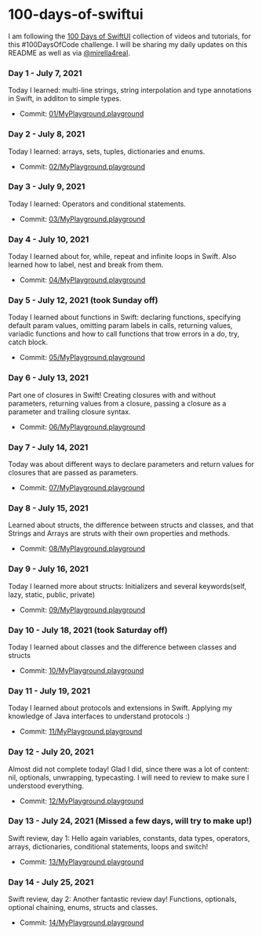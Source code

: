# 100-days-of-swiftui

I am following the [100 Days of SwiftUI](https://www.hackingwithswift.com/100/swiftui) collection of videos and tutorials, for this #100DaysOfCode challenge. I will be sharing my daily updates on this README as well as via [@mirella4real](https://twitter.com/mirella4real).

### Day 1 - July 7, 2021
Today I learned: multi-line strings, string interpolation and type annotations in Swift, in additon to simple types.
* Commit: [01/MyPlayground.playground](https://github.com/mirella4real/100-days-of-swiftui/tree/main/01/MyPlayground.playground)

### Day 2 - July 8, 2021
Today I learned: arrays, sets, tuples, dictionaries and enums.
* Commit: [02/MyPlayground.playground](https://github.com/mirella4real/100-days-of-swiftui/tree/main/02/MyPlayground.playground)

### Day 3 - July 9, 2021
Today I learned: Operators and conditional statements.
* Commit: [03/MyPlayground.playground](https://github.com/mirella4real/100-days-of-swiftui/tree/main/03/MyPlayground.playground)

### Day 4 - July 10, 2021
Today I learned about for, while, repeat and infinite loops in Swift. Also learned how to label, nest and break from them. 
* Commit: [04/MyPlayground.playground](https://github.com/mirella4real/100-days-of-swiftui/tree/main/04/MyPlayground.playground)

### Day 5 - July 12, 2021 (took Sunday off)
Today I learned about functions in Swift: declaring functions, specifying default param values, omitting param labels in calls, returning values, variadic functions and how to call functions that trow errors in a do, try, catch block.
* Commit: [05/MyPlayground.playground](https://github.com/mirella4real/100-days-of-swiftui/tree/main/05/MyPlayground.playground)

### Day 6 - July 13, 2021 
Part one of closures in Swift!  Creating closures with and without parameters, returning values from a closure, passing a closure as a parameter and trailing closure syntax.
* Commit: [06/MyPlayground.playground](https://github.com/mirella4real/100-days-of-swiftui/tree/main/06/MyPlayground.playground)

### Day 7 - July 14, 2021 
Today was about different ways to declare parameters and return values for closures that are passed as parameters.
* Commit: [07/MyPlayground.playground](https://github.com/mirella4real/100-days-of-swiftui/tree/main/07/MyPlayground.playground)

### Day 8 - July 15, 2021 
Learned about structs, the difference between structs and classes, and that Strings and Arrays are struts with their own properties and methods.
* Commit: [08/MyPlayground.playground](https://github.com/mirella4real/100-days-of-swiftui/tree/main/08/MyPlayground.playground)

### Day 9 - July 16, 2021 
Today I learned more about structs:  Initializers and several keywords(self, lazy, static, public, private) 
* Commit: [09/MyPlayground.playground](https://github.com/mirella4real/100-days-of-swiftui/tree/main/09/MyPlayground.playground)

### Day 10 - July 18, 2021 (took Saturday off)
Today I learned about classes and the difference between classes and structs
* Commit: [10/MyPlayground.playground](https://github.com/mirella4real/100-days-of-swiftui/tree/main/10/MyPlayground.playground)

### Day 11 - July 19, 2021 
Today I learned about protocols and extensions in Swift. Applying my knowledge of Java interfaces to understand protocols :)
* Commit: [11/MyPlayground.playground](https://github.com/mirella4real/100-days-of-swiftui/tree/main/11/MyPlayground.playground)

### Day 12 - July 20, 2021 
Almost did not complete today! Glad I did, since there was a lot of content: nil, optionals, unwrapping, typecasting.  I will need to review to make sure I understood everything.
* Commit: [12/MyPlayground.playground](https://github.com/mirella4real/100-days-of-swiftui/tree/main/12/MyPlayground.playground)

### Day 13 - July 24, 2021 (Missed a few days, will try to make up!)
Swift review, day 1: Hello again variables, constants, data types, operators, arrays, dictionaries, conditional statements, loops and switch!
* Commit: [13/MyPlayground.playground](https://github.com/mirella4real/100-days-of-swiftui/tree/main/13/MyPlayground.playground)

### Day 14 - July 25, 2021 
Swift review, day 2: Another fantastic review day! Functions, optionals, optional chaining, enums, structs and classes.
* Commit: [14/MyPlayground.playground](https://github.com/mirella4real/100-days-of-swiftui/tree/main/14/MyPlayground.playground)


